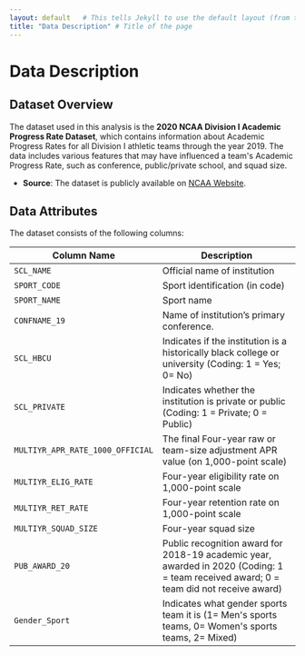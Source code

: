 ```yaml
---
layout: default   # This tells Jekyll to use the default layout (from the theme)
title: "Data Description" # Title of the page
---
```


# Data Description

## Dataset Overview

The dataset used in this analysis is the **2020 NCAA Division I Academic Progress Rate Dataset**, which contains information about Academic Progress Rates for all Division I athletic teams through the year 2019. The data includes various features that may have influenced a team's Academic Progress Rate, such as conference, public/private school, and squad size.

- **Source**: The dataset is publicly available on [NCAA Website](https://www.ncaa.org/sports/2016/12/14/shared-ncaa-research-data.aspx).

## Data Attributes

The dataset consists of the following columns:

| Column Name   | Description                                                                 |
|---------------|-----------------------------------------------------------------------------|
| `SCL_NAME`| Official name of institution|
| `SPORT_CODE`| Sport identification (in code) |
| `SPORT_NAME`| Sport name|
| `CONFNAME_19`| Name of institution’s primary conference.|
| `SCL_HBCU`| Indicates if the institution is a historically black college or university (Coding: 1 = Yes; 0= No)|
| `SCL_PRIVATE`| Indicates whether the institution is private or public (Coding: 1 = Private; 0 = Public)|
| `MULTIYR_APR_RATE_1000_OFFICIAL`| The final Four-year raw or team-size adjustment APR value (on 1,000-point scale)|
| `MULTIYR_ELIG_RATE`| Four-year eligibility rate on 1,000-point scale |
| `MULTIYR_RET_RATE`| Four-year retention rate on 1,000-point scale |
| `MULTIYR_SQUAD_SIZE`| Four-year squad size |
| `PUB_AWARD_20`| Public recognition award for 2018-19 academic year, awarded in 2020 (Coding: 1 = team received award; 0 = team did not receive award) |
| `Gender_Sport` | Indicates what gender sports team it is (1= Men's sports teams, 0= Women's sports teams, 2= Mixed) |


